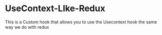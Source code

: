 # UseContext-LIke-Redux
This is a Custom hook that allows you to use the Usecontext hook the same way we do with redux
